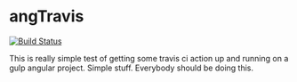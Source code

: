 # angTravis
[![Build Status](https://travis-ci.org/ricmclaughlin/angTravis.svg?branch=master)](https://travis-ci.org/ricmclaughlin/angTravis)

This is really simple test of getting some travis ci action up and running on a gulp angular project. Simple stuff. Everybody should be doing this.
